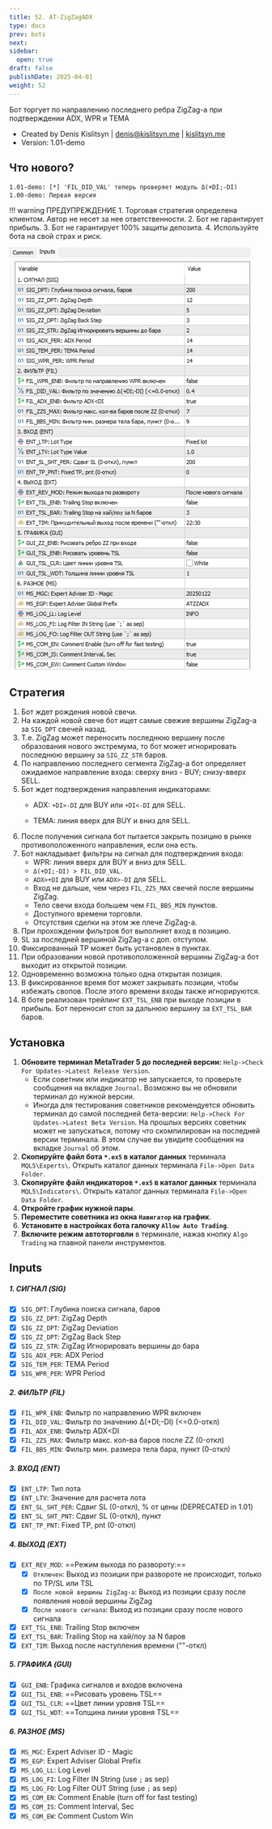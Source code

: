```yaml
---
title: 52. AT-ZigZagADX
type: docs
prev: bots
next: 
sidebar:
  open: true
draft: false
publishDate: 2025-04-01
weight: 52
---
```


Бот торгует по направлению последнего ребра ZigZag-а при подтверждении ADX, WPR и TEMA

* Created by Denis Kislitsyn | denis@kislitsyn.me | [kislitsyn.me](https://kislitsyn.me/personal/algo)
* Version: 1.01-demo

## Что нового?
```
1.01-demo: [*] 'FIL_DID_VAL' теперь проверяет модуль Δ(+DI;-DI)
1.00-demo: Первая версия
```

!!! warning ПРЕДУПРЕЖДЕНИЕ
    1. Торговая стратегия определена клиентом. Автор не несет за нее ответственности.
    2. Бот не гарантирует прибыль.
    3. Бот не гарантирует 100% защиты депозита.
    4. Используйте бота на свой страх и риск.

![Inputs](UM001.%20Inputs.png)

## Стратегия

1. Бот ждет рождения новой свечи.
2. На каждой новой свече бот ищет самые свежие вершины ZigZag-а за `SIG_DPT` свечей назад.
3. Т.е. ZigZag может переносить последнюю вершину после образования нового экстремума, то бот может игнорировать последнюю вершину за `SIG_ZZ_STR` баров.
4. По направлению последнего сегмента ZigZag-а бот определяет ожидаемое направление входа: сверху вниз - BUY; снизу-вверх SELL.
5. Бот ждет подтверждения направления индикаторами:
    - ADX: `+DI>-DI` для BUY или `+DI<-DI` для SELL.

    - TEMA: линия вверх для BUY и вниз для SELL.
6. После получения сигнала бот пытается закрыть позицию в рынке противоположенного направления, если она есть.
7. Бот накладывает фильтры на сигнал для подтверждения входа:
    - WPR: линия вверх для BUY и вниз для SELL.
    - `Δ(+DI;-DI) > FIL_DID_VAL`.
    - `ADX>+DI` для BUY или `ADX>-DI` для SELL.
    - Вход не дальше, чем через `FIL_ZZS_MAX` свечей после вершины ZigZag.
    - Тело свечи входа большем чем `FIL_BBS_MIN` пунктов.
    - Доступного времени торговли.
    - Отсутствия сделки на этом же плече ZigZag-а.
6. При прохождении фильтров бот выполняет вход в позицию.
7. SL за последней вершиной ZigZag-а с доп. отступом.
8. Фиксированный TP может быть установлен в пунктах. 
9. При образовании новой противоположенной вершины ZigZag-а бот выходит из открытой позиции.
10. Одновременно возможна только одна открытая позиция.
12. В фиксированное время бот может закрывать позиции, чтобы избежать свопов. После этого времени входы также игнорируются.
13. В боте реализован трейлинг `EXT_TSL_ENB` при выходе позиции в прибыль. Бот переносит стоп за дальнюю вершину за `EXT_TSL_BAR` баров.


## Установка

1. **Обновите терминал MetaTrader 5 до последней версии:** `Help->Check For Updates->Latest Release Version`. 
    - Если советник или индикатор не запускается, то проверьте сообщения на вкладке `Journal`. Возможно вы не обновили терминал до нужной версии.
    - Иногда для тестирования советников рекомендуется обновить терминал до самой последней бета-версии: `Help->Check For Updates->Latest Beta Version`. На прошлых версиях советник может не запускаться, потому что скомпилирован на последней версии терминала. В этом случае вы увидите сообщения на вкладке `Journal` об этом.
2. **Скопируйте файл бота `*.ex5` в каталог данных** терминала `MQL5\Experts\`. Открыть каталог данных терминала `File->Open Data Folder`.
3. **Скопируйте файл индикаторов `*.ex5` в каталог данных** терминала `MQL5\Indicators\`. Открыть каталог данных терминала `File->Open Data Folder`.
4. **Откройте график нужной пары**.
5. **Переместите советника из окна `Навигатор` на график**.
6. **Установите в настройках бота галочку `Allow Auto Trading`**.
7. **Включите режим автоторговли** в терминале, нажав кнопку `Algo Trading` на главной панели инструментов.

## Inputs

##### 1. СИГНАЛ (SIG)
- [x] `SIG_DPT`: Глубина поиска сигнала, баров
- [x] `SIG_ZZ_DPT`: ZigZag Depth
- [x] `SIG_ZZ_DPT`: ZigZag Deviation
- [x] `SIG_ZZ_DPT`: ZigZag Back Step
- [x] `SIG_ZZ_STR`: ZigZag Игнорировать вершины до бара
- [x] `SIG_ADX_PER`: ADX Period
- [x] `SIG_TEM_PER`: TEMA Period
- [x] `SIG_WPR_PER`: WPR Period

##### 2. ФИЛЬТР (FIL)
- [x] `FIL_WPR_ENB`: Фильтр по направлению WPR включен
- [x] `FIL_DID_VAL`: Фильтр по значению Δ(+DI;-DI) (<=0.0-откл) 
- [x] `FIL_ADX_ENB`: Фильтр ADX<DI 
- [x] `FIL_ZZS_MAX`: Фильтр макс. кол-ва баров после ZZ (0-откл) 
- [x] `FIL_BBS_MIN`: Фильтр мин. размера тела бара, пункт (0-откл)

##### 3. ВХОД (ENT)
- [x] `ENT_LTP`: Тип лота
- [x] `ENT_LTV`: Значение для расчета лота
- [x] `ENT_SL_SHT_PER`: Сдвиг SL (0-откл), % от цены (DEPRECATED in 1.01)
- [x] `ENT_SL_SHT_PNT`: Сдвиг SL (0-откл), пункт
- [x] `ENT_TP_PNT`: Fixed TP, pnt (0-откл)

##### 4. ВЫХОД (EXT)
- [x] `EXT_REV_MOD`: ==Режим выхода по развороту:==
    - [x] `Отключен`: Выход из позиции при развороте не происходит, только по TP/SL или TSL
    - [x] `После новой вершины ZigZag-a`: Выход из позиции сразу после появления новой вершины ZigZag
    - [x] `После нового сигнала`: Выход из позиции сразу после нового сигнала
- [x] `EXT_TSL_ENB`: Trailing Stop включен
- [x] `EXT_TSL_BAR`: Trailing Stop на хай/лоу за N баров
- [x] `EXT_TIM`: Выход после наступления времени (""-откл)

##### 5. ГРАФИКА (GUI)
- [x] `GUI_ENB`: Графика сигналов и входов включена
- [x] `GUI_TSL_ENB`: ==Рисовать уровень TSL==
- [x] `GUI_TSL_CLR`: ==Цвет линии уровня TSL==
- [x] `GUI_TSL_WDT`: ==Толщина линии уровня TSL==

##### 6. РАЗНОЕ (MS)
- [x] `MS_MGC`: Expert Adviser ID - Magic
- [x] `MS_EGP`: Expert Adviser Global Prefix
- [x] `MS_LOG_LL`: Log Level
- [x] `MS_LOG_FI`: Log Filter IN String (use `;` as sep)
- [x] `MS_LOG_FO`: Log Filter OUT String (use `;` as sep)
- [x] `MS_COM_EN`: Comment Enable (turn off for fast testing)
- [x] `MS_COM_IS`: Comment Interval, Sec
- [x] `MS_COM_EW`: Comment Custom Win
